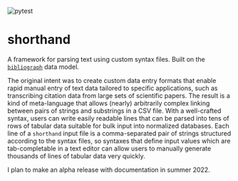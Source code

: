 ![pytest](https://github.com/shortorian/shorthand/actions/workflows/ci.yml/badge.svg)

# shorthand
A framework for parsing text using custom syntax files. Built on the [`bibliograph`](https://github.com/shortorian/bibliograph) data model.

The original intent was to create custom data entry formats that enable rapid manual entry of text data tailored to specific applications, such as transcribing citation data from large sets of scientific papers. The result is a kind of meta-language that allows (nearly) arbitrarily complex linking between pairs of strings and substrings in a CSV file. With a well-crafted syntax, users can write easily readable lines that can be parsed into tens of rows of tabular data suitable for bulk input into normalized databases. Each line of a `shorthand` input file is a comma-separated pair of strings structured according to the syntax files, so syntaxes that define input values which are tab-completable in a text editor can allow users to manually generate thousands of lines of tabular data very quickly.

I plan to make an alpha release with documentation in summer 2022.
